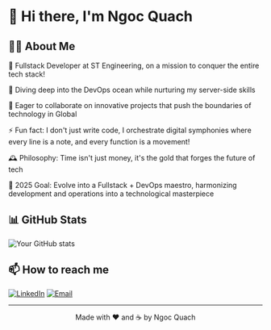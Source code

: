 # 👋 Hi there, I'm Ngoc Quach

## 👨‍💻 About Me

🚀 Fullstack Developer at ST Engineering, on a mission to conquer the entire tech stack!

🌱 Diving deep into the DevOps ocean while nurturing my server-side skills

🤝 Eager to collaborate on innovative projects that push the boundaries of technology in Global

⚡ Fun fact: I don't just write code, I orchestrate digital symphonies where every line is a note, and every function is a movement!

🕰️ Philosophy: Time isn't just money, it's the gold that forges the future of tech

🎯 2025 Goal: Evolve into a Fullstack + DevOps maestro, harmonizing development and operations into a technological masterpiece

## 📊 GitHub Stats

![Your GitHub stats](https://github-readme-stats.vercel.app/api?username=ngocxxu&show_icons=true&theme=radical)

## 📫 How to reach me

[![LinkedIn](https://img.shields.io/badge/LinkedIn-0077B5?style=for-the-badge&logo=linkedin&logoColor=white)](https://www.linkedin.com/in/ngoc-quach-17397620a/)
[![Email](https://img.shields.io/badge/Email-D14836?style=for-the-badge&logo=gmail&logoColor=white)](mailto:ngocquach43@gmail.com)

---

<p align="center">
  Made with ❤️ and ☕ by Ngoc Quach
</p>

